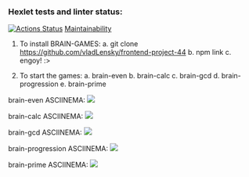### Hexlet tests and linter status:

[![Actions Status](https://github.com/vladLensky/frontend-project-44/workflows/hexlet-check/badge.svg)](https://github.com/vladLensky/frontend-project-44/actions)
[Maintainability]("https://codeclimate.com/github/vladLensky/frontend-project-44/maintainability")

1. To install BRAIN-GAMES:
   a. git clone https://github.com/vladLensky/frontend-project-44
   b. npm link
   c. engoy! :>

2. To start the games:
   a. brain-even
   b. brain-calc
   c. brain-gcd
   d. brain-progression
   e. brain-prime

brain-even ASCIINEMA:
<a href="https://asciinema.org/a/N8MJfxC5C9OiipDE79WkXmlmo" target="_blank"><img src="https://asciinema.org/a/N8MJfxC5C9OiipDE79WkXmlmo.svg" /></a>

brain-calc ASCIINEMA:
<a href="https://asciinema.org/a/WfuNPuuyD1ldaMo2EvF52wZdU" target="_blank"><img src="https://asciinema.org/a/WfuNPuuyD1ldaMo2EvF52wZdU.svg" /></a>

brain-gcd ASCIINEMA:
<a href="https://asciinema.org/a/kOhRnoO0KDpN3nIDmcacdXDMS" target="_blank"><img src="https://asciinema.org/a/kOhRnoO0KDpN3nIDmcacdXDMS.svg" /></a>

brain-progression ASCIINEMA:
<a href="https://asciinema.org/a/C6iOB40rk59yLY4M8YyMPdeyG" target="_blank"><img src="https://asciinema.org/a/C6iOB40rk59yLY4M8YyMPdeyG.svg" /></a>

brain-prime ASCIINEMA:
<a href="https://asciinema.org/a/UeGOmxRsClCmktUCZIUksCHQM" target="_blank"><img src="https://asciinema.org/a/UeGOmxRsClCmktUCZIUksCHQM.svg" /></a>
